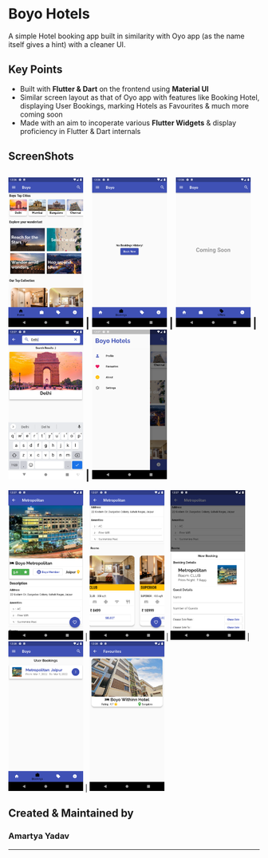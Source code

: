 # Boyo Hotels

A simple Hotel booking app built in similarity with Oyo app (as the name itself gives a hint) with a cleaner UI.

## Key Points

- Built with **Flutter & Dart** on the frontend using **Material UI**
- Similar screen layout as that of Oyo app with features like Booking Hotel, displaying User Bookings, marking Hotels as Favourites & much more coming soon
- Made with an aim to incoperate various **Flutter Widgets** & display proficiency in Flutter & Dart internals

## ScreenShots

<img src="Screenshot_1646591809.png" height="300em" /> | <img src="Screenshot_1646591814.png" height="300em" /> |  <img src="Screenshot_1646591818.png" height="300em" /> |
<img src="Screenshot_1646591832.png" height="300em" /> | <img src="Screenshot_1646591836.png" height="300em" />
---
<img src="Screenshot_1646591847.png" height="300em" /> | <img src="Screenshot_1646591856.png" height="300em" /> | <img src="Screenshot_1646591876.png" height="300em" /> |
<img src="Screenshot_1646591902.png" height="300em" /> | <img src="Screenshot_1646591914.png" height="300em" />

## Created & Maintained by

### **Amartya Yadav**
---
